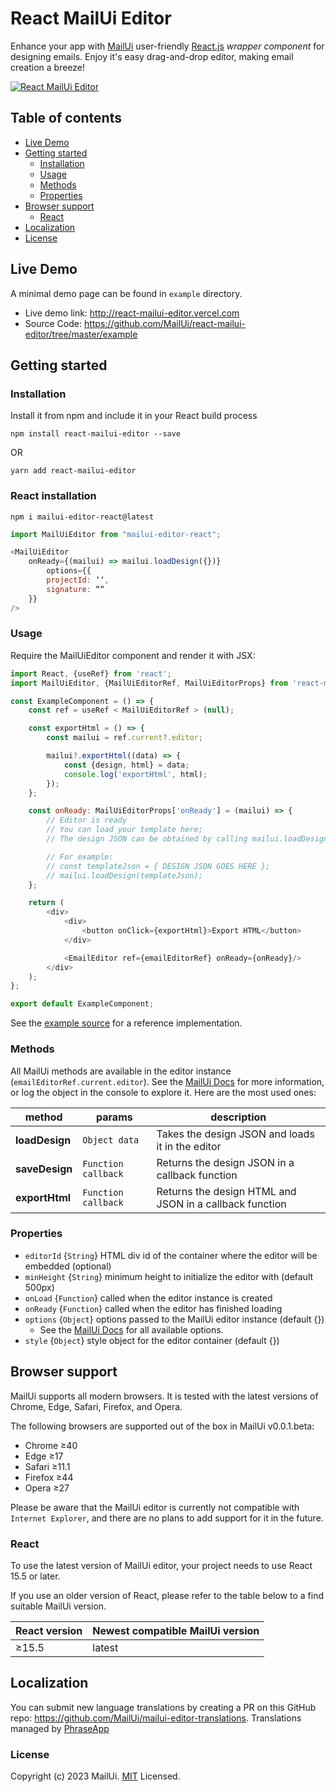 # React MailUi Editor

Enhance your app with [MailUi](https://mailui.co) user-friendly [React.js](https://react.dev) _wrapper component_ for
designing emails. Enjoy
it's easy drag-and-drop editor, making email creation a breeze!

[![React MailUi Editor](https://camo.envatousercontent.com/c5a07583e98a3019bcdc7b0d5a7c4d0ef8b36e98/68747470733a2f2f63616d6f2e67697468756275736572636f6e74656e742e636f6d2f373737356430323236313637303232613134353334313565316336326165636131316532383530373366663135366563646331616135313662386534656136382f363837343734373037333361326632663664363136393663373536393265363336663266363936643631363736353733326636643631363936633735363932653661373036353637)](https://mailui.co/)

## Table of contents

- [Live Demo](#live-demo)
- [Getting started](#getting-started)
  - [Installation](#installation)
  - [Usage](#usage)
  - [Methods](#methods)
  - [Properties](#properties)
- [Browser support](#browser-support)
  - [React](#react)
- [Localization](#localization)
- [License](#license)

## Live Demo

A minimal demo page can be found in `example` directory.

- Live demo link: http://react-mailui-editor.vercel.com
- Source Code: https://github.com/MailUi/react-mailui-editor/tree/master/example

## Getting started

### Installation

Install it from npm and include it in your React build process

```
npm install react-mailui-editor --save
```

OR

```
yarn add react-mailui-editor
```

### React installation

```
npm i mailui-editor-react@latest
```

```javascript
import MailUiEditor from "mailui-editor-react";

<MailUiEditor
    onReady={(mailui) => mailui.loadDesign({})}
        options={{
        projectId: ‘‘,
        signature: ““
    }}
/>

```

### Usage

Require the MailUiEditor component and render it with JSX:

```javascript
import React, {useRef} from 'react';
import MailUiEditor, {MailUiEditorRef, MailUiEditorProps} from 'react-mailui-editor';

const ExampleComponent = () => {
    const ref = useRef < MailUiEditorRef > (null);

    const exportHtml = () => {
        const mailui = ref.current?.editor;

        mailui?.exportHtml((data) => {
            const {design, html} = data;
            console.log('exportHtml', html);
        });
    };

    const onReady: MailUiEditorProps['onReady'] = (mailui) => {
        // Editor is ready
        // You can load your template here;
        // The design JSON can be obtained by calling mailui.loadDesign(callback) or mailui.exportHtml(callback)

        // For example:
        // const templateJson = { DESIGN JSON GOES HERE };
        // mailui.loadDesign(templateJson);
    };

    return (
        <div>
            <div>
                <button onClick={exportHtml}>Export HTML</button>
            </div>

            <EmailEditor ref={emailEditorRef} onReady={onReady}/>
        </div>
    );
};

export default ExampleComponent;
```

See the [example source](https://github.com/MailUi/react-mailui-editor/blob/master/example/src/basic/index.tsx) for a
reference implementation.

### Methods

All MailUi methods are available in the editor instance (`emailEditorRef.current.editor`). See
the [MailUi Docs](https://docs.mailui.co/) for more information, or log the object in the console to explore it. Here
are the most used ones:

| method         | params              | description                                             |
| -------------- | ------------------- | ------------------------------------------------------- |
| **loadDesign** | `Object data`       | Takes the design JSON and loads it in the editor        |
| **saveDesign** | `Function callback` | Returns the design JSON in a callback function          |
| **exportHtml** | `Function callback` | Returns the design HTML and JSON in a callback function |

### Properties

- `editorId` {`String`} HTML div id of the container where the editor will be embedded (optional)
- `minHeight` {`String`} minimum height to initialize the editor with (default 500px)
- `onLoad` {`Function`} called when the editor instance is created
- `onReady` {`Function`} called when the editor has finished loading
- `options` {`Object`} options passed to the MailUi editor instance (default {})
  - See the [MailUi Docs](https://docs.mailui.co/docs/getting-started#configuration-options) for all available
    options.
- `style` {`Object`} style object for the editor container (default {})

## Browser support

MailUi supports all modern browsers. It is tested with the latest versions of Chrome, Edge, Safari, Firefox, and
Opera.

The following browsers are supported out of the box in MailUi v0.0.1.beta:

- Chrome ≥40
- Edge ≥17
- Safari ≥11.1
- Firefox ≥44
- Opera ≥27

[//]: # '- IE (not supported)'
[//]: # 'If you need to support older browsers, you will need to use React-PDF v6 or v5.'

Please be aware that the MailUi editor is currently not compatible with `Internet Explorer`, and there are no plans to
add support for it in the future.

### React

To use the latest version of MailUi editor, your project needs to use React 15.5 or later.

If you use an older version of React, please refer to the table below to a find suitable MailUi version.

| React version | Newest compatible MailUi version |
| ------------- | -------------------------------- |
| ≥15.5         | latest                           |

[//]: # '| ≥16.8         | latest                              |'
[//]: # '| ≥16.3         | 5.x                                 |'

## Localization

You can submit new language translations by creating a PR on this GitHub
repo: https://github.com/MailUi/mailui-editor-translations.
Translations managed by [PhraseApp](https://phraseapp.com)

### License

Copyright (c) 2023 MailUi. [MIT](LICENSE) Licensed.
